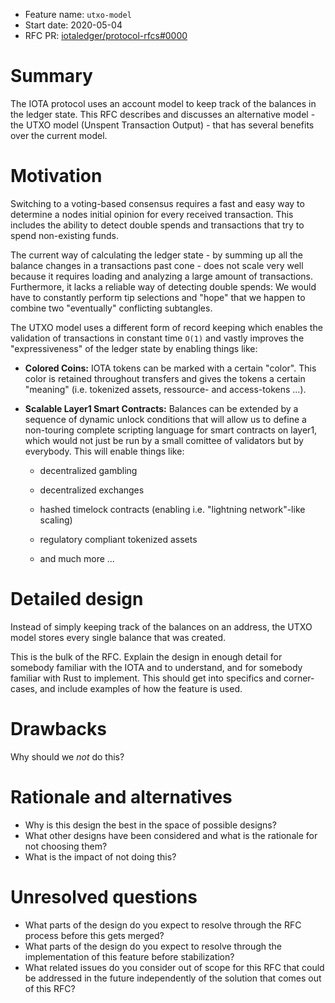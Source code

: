 + Feature name: `utxo-model`
+ Start date: 2020-05-04
+ RFC PR: [iotaledger/protocol-rfcs#0000](https://github.com/iotaledger/protocol-rfcs/pull/0000)

# Summary

The IOTA protocol uses an account model to keep track of the balances in the ledger state. This RFC describes and discusses an alternative model - the UTXO model (Unspent Transaction Output) - that has several benefits over the current model. 

# Motivation

Switching to a voting-based consensus requires a fast and easy way to determine a nodes initial opinion for every received transaction. This includes the ability to detect double spends and transactions that try to spend non-existing funds.

The current way of calculating the ledger state - by summing up all the balance changes in a transactions past cone - does not scale very well because it requires loading and analyzing a large amount of transactions. Furthermore, it lacks a reliable way of detecting double spends: We would have to constantly perform tip selections and "hope" that we happen to combine two "eventually" conflicting subtangles. 

The UTXO model uses a different form of record keeping which enables the validation of transactions in constant time `O(1)` and vastly improves the "expressiveness" of the ledger state by enabling things like:

+ **Colored Coins:** IOTA tokens can be marked with a certain "color". This color is retained throughout transfers and gives the tokens a certain "meaning" (i.e. tokenized assets, ressource- and access-tokens ...).
  
+ **Scalable Layer1 Smart Contracts:** Balances can be extended by a sequence of dynamic unlock conditions that will allow us to define a non-touring complete scripting language for smart contracts on layer1, which would not just be run by a small comittee of validators but by everybody. This will enable things like:
    + decentralized gambling
    
    + decentralized exchanges
    
    + hashed timelock contracts (enabling i.e. "lightning network"-like scaling)
    
    + regulatory compliant tokenized assets
    
    + and much more ...

# Detailed design

Instead of simply keeping track of the balances on an address, the UTXO model stores every single balance that was created.


This is the bulk of the RFC. Explain the design in enough detail for somebody
familiar with the IOTA and to understand, and for somebody familiar with Rust
to implement. This should get into specifics and corner-cases, and include
examples of how the feature is used.

# Drawbacks

Why should we *not* do this?

# Rationale and alternatives

- Why is this design the best in the space of possible designs?
- What other designs have been considered and what is the rationale for not
  choosing them?
- What is the impact of not doing this?

# Unresolved questions

- What parts of the design do you expect to resolve through the RFC process
  before this gets merged?
- What parts of the design do you expect to resolve through the implementation
  of this feature before stabilization?
- What related issues do you consider out of scope for this RFC that could be
  addressed in the future independently of the solution that comes out of this
  RFC?
